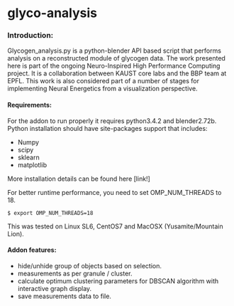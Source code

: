 # glyco-analysis

### Introduction:

Glycogen_analysis.py is a python-blender API based script that performs analysis on a reconstructed module of glycogen data. The work presented here is part of the ongoing Neuro-Inspired High Performance Computing project. It is a collaboration between KAUST core labs and the BBP team at EPFL. This work is also considered part of a number of stages for implementing Neural Energetics from a visualization perspective.

#### Requirements:
For the addon to run properly it requires python3.4.2 and blender2.72b. Python installation should have site-packages support that includes:
- Numpy
- scipy
- sklearn
- matplotlib

More installation details can be found here [link!]

For better runtime performance, you need to set OMP_NUM_THREADS to 18.
```
$ export OMP_NUM_THREADS=18
```

This was tested on Linux SL6, CentOS7 and MacOSX (Yusamite/Mountain Lion).

#### Addon features:
- hide/unhide group of objects based on selection.
- measurements as per granule / cluster.
- calculate optimum clustering parameters for DBSCAN algorithm with interactive graph display.
- save measurements data to file.

